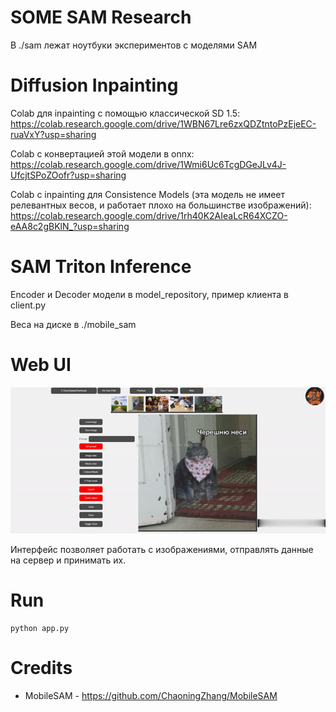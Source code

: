 # SOME SAM Research

В ./sam лежат ноутбуки экспериментов с моделями SAM

# Diffusion Inpainting

Colab для inpainting с помощью классической SD 1.5:
https://colab.research.google.com/drive/1WBN67Lre6zxQDZtntoPzEjeEC-ruaVxY?usp=sharing

Colab с конвертацией этой модели в onnx:
https://colab.research.google.com/drive/1Wmi6Uc6TcgDGeJLv4J-UfcjtSPoZOofr?usp=sharing

Colab с inpainting для Consistence Models (эта модель не имеет релевантных весов, и работает плохо на большинстве изображений):
https://colab.research.google.com/drive/1rh40K2AIeaLcR64XCZO-eAA8c2gBKlN_?usp=sharing

# SAM Triton Inference

Encoder и Decoder модели в model_repository, пример клиента в client.py

Веса на диске в ./mobile_sam

# Web UI 
![](https://github.com/Petilia/edit-anything-research/blob/master/images/cat.gif)

Интерфейс позволяет работать с изображениями, отправлять данные на сервер и принимать их.

# Run

```bash!
python app.py
```

# Credits

- MobileSAM - https://github.com/ChaoningZhang/MobileSAM

